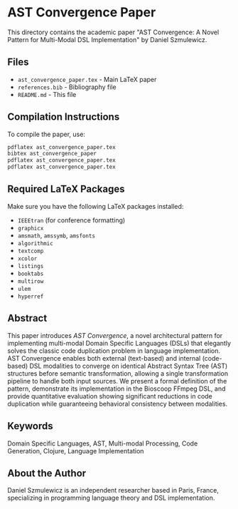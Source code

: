 # AST Convergence Paper

This directory contains the academic paper "AST Convergence: A Novel Pattern for Multi-Modal DSL Implementation" by Daniel Szmulewicz.

## Files

- `ast_convergence_paper.tex` - Main LaTeX paper
- `references.bib` - Bibliography file
- `README.md` - This file

## Compilation Instructions

To compile the paper, use:

```bash
pdflatex ast_convergence_paper.tex
bibtex ast_convergence_paper
pdflatex ast_convergence_paper.tex
pdflatex ast_convergence_paper.tex
```

## Required LaTeX Packages

Make sure you have the following LaTeX packages installed:

- `IEEEtran` (for conference formatting)
- `graphicx`
- `amsmath`, `amssymb`, `amsfonts`
- `algorithmic`
- `textcomp`
- `xcolor`
- `listings`
- `booktabs`
- `multirow`
- `ulem`
- `hyperref`

## Abstract

This paper introduces *AST Convergence*, a novel architectural pattern for implementing multi-modal Domain Specific Languages (DSLs) that elegantly solves the classic code duplication problem in language implementation. AST Convergence enables both external (text-based) and internal (code-based) DSL modalities to converge on identical Abstract Syntax Tree (AST) structures before semantic transformation, allowing a single transformation pipeline to handle both input sources. We present a formal definition of the pattern, demonstrate its implementation in the Bioscoop FFmpeg DSL, and provide quantitative evaluation showing significant reductions in code duplication while guaranteeing behavioral consistency between modalities.

## Keywords

Domain Specific Languages, AST, Multi-modal Processing, Code Generation, Clojure, Language Implementation

## About the Author

Daniel Szmulewicz is an independent researcher based in Paris, France, specializing in programming language theory and DSL implementation.